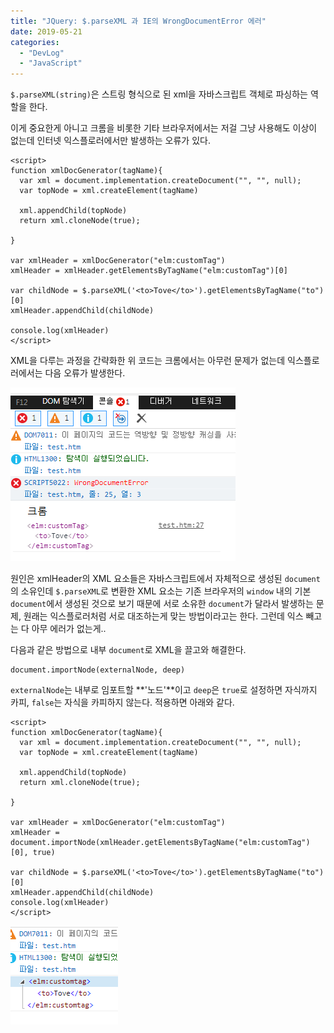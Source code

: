 ```yaml
---
title: "JQuery: $.parseXML 과 IE의 WrongDocumentError 에러"
date: 2019-05-21
categories: 
  - "DevLog"
  - "JavaScript"
---
```


`$.parseXML(string)`은 스트링 형식으로 된 xml을 자바스크립트 객체로 파싱하는 역할을 한다.

이게 중요한게 아니고 크롬을 비롯한 기타 브라우저에서는 저걸 그냥 사용해도 이상이 없는데 인터넷 익스플로러에서만 발생하는 오류가 있다.

```
<script>
function xmlDocGenerator(tagName){
  var xml = document.implementation.createDocument("", "", null);
  var topNode = xml.createElement(tagName)			
  
  xml.appendChild(topNode)
  return xml.cloneNode(true);
  
}

var xmlHeader = xmlDocGenerator("elm:customTag")
xmlHeader = xmlHeader.getElementsByTagName("elm:customTag")[0]

var childNode = $.parseXML('<to>Tove</to>').getElementsByTagName("to")[0]
xmlHeader.appendChild(childNode)

console.log(xmlHeader)
</script>
```

XML을 다루는 과정을 간략화한 위 코드는 크롬에서는 아무런 문제가 없는데 익스플로러에서는 다음 오류가 발생한다.

[![](./assets/img/wp-content/uploads/2019/05/wde1.png)](http://yoonbumtae.com/?attachment_id=1136)

원인은 xmlHeader의 XML 요소들은 자바스크립트에서 자체적으로 생성된 `document`의 소유인데 `$.parseXML`로 변환한 XML 요소는 기존 브라우저의 `window` 내의 기본 `document`에서 생성된 것으로 보기 때문에 서로 소유한 `document`가 달라서 발생하는 문제, 원래는 익스플로러처럼 서로 대조하는게 맞는 방법이라고는 한다. 그런데 익스 빼고는 다 아무 에러가 없는게..

다음과 같은 방법으로 내부 `document`로 XML을 끌고와 해결한다.

```
document.importNode(externalNode, deep)
```

`externalNode`는 내부로 임포트할 **'노드'**이고 `deep`은 `true`로 설정하면 자식까지 카피, `false`는 자식을 카피하지 않는다. 적용하면 아래와 같다.

```
<script>
function xmlDocGenerator(tagName){
  var xml = document.implementation.createDocument("", "", null);
  var topNode = xml.createElement(tagName)			
  
  xml.appendChild(topNode)
  return xml.cloneNode(true);
  
}

var xmlHeader = xmlDocGenerator("elm:customTag")
xmlHeader = document.importNode(xmlHeader.getElementsByTagName("elm:customTag")[0], true)

var childNode = $.parseXML('<to>Tove</to>').getElementsByTagName("to")[0]
xmlHeader.appendChild(childNode)
console.log(xmlHeader)
</script>
```

[![](./assets/img/wp-content/uploads/2019/05/wde2.png)](http://yoonbumtae.com/?attachment_id=1138)
